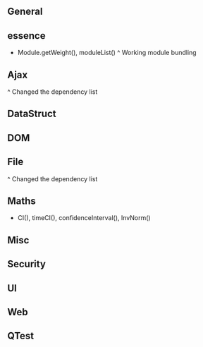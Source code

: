 ## General


## essence
+ Module.getWeight(), moduleList()
^ Working module bundling

## Ajax
^ Changed the dependency list

## DataStruct


## DOM


## File
^ Changed the dependency list

## Maths
+ CI(), timeCI(), confidenceInterval(), InvNorm()

## Misc


## Security


## UI


## Web


## QTest
